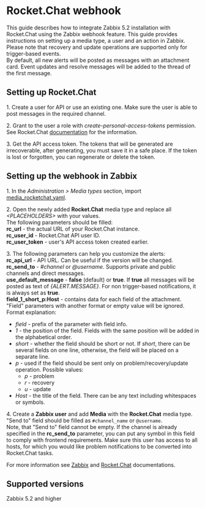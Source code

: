 # Rocket.Chat webhook

This guide describes how to integrate Zabbix 5.2 installation with Rocket.Chat using the Zabbix webhook feature. This guide provides instructions on setting up a media type, a user and an action in Zabbix.<br>
Please note that recovery and update operations are supported only for trigger-based events.<br>
By default, all new alerts will be posted as messages with an attachment card. Event updates and resolve messages will be added to the thread of the first message.

## Setting up Rocket.Chat
1\. Create a user for API or use an existing one. Make sure the user is able to post messages in the required channel.<br>

2\. Grant to the user a role with *create-personal-access-tokens* permission. See Rocket.Chat [documentation](https://docs.rocket.chat/api/rest-api/personal-access-tokens) for the information.<br>

3\. Get the API access token. The tokens that will be generated are irrecoverable, after generating, you must save it in a safe place. If the token is lost or forgotten, you can regenerate or delete the token.


## Setting up the webhook in Zabbix
1\. In the *Administration > Media types* section, import [media_rocketchat.yaml](media_rocketchat.yaml).

2\. Open the newly added **Rocket.Chat** media type and replace all *&lt;PLACEHOLDERS&gt;* with your values.<br>
The following parameters should be filled:<br>
**rc_url** - the actual URL of your Rocket.Chat instance.<br>
**rc_user_id** - Rocket.Chat API user ID.<br>
**rc_user_token** - user's API access token created earlier.<br>

3\. The following parameters can help you customize the alerts:<br>
**rc_api_url** - API URL. Can be useful if the version will be changed.<br>
**rc_send_to** - *#channel* or *@username*. Supports private and public channels and direct messages.<br>
**use_default_message** - **false** (default) or **true**. If **true** all messages will be posted as text of *{ALERT.MESSAGE}.* For non trigger-based notifications, it is always set as **true**.<br>
**field_1_short_p:Host** - contains data for each field of the attachment. "Field" parameters with another format or empty value will be ignored.<br>
Format explanation:<br>
- *field* - prefix of the parameter with field info.
- *1* - the position of the field. Fields with the same position will be added in the alphabetical order.
- *short* - whether the field should be short or not. If *short*, there can be several fields on one line, otherwise, the field will be placed on a separate line.
- *p* - used if the field should be sent only on problem/recovery/update operation. Possible values:
    - *p* - problem
    - *r* - recovery
    - *u* - update
- *Host* - the title of the field. There can be any text including whitespaces or symbols.

4\. Create a **Zabbix user** and add **Media** with the **Rocket.Chat** media type.
"Send to" field should be filled as `#channel_name` or `@username`.<br>
Note, that "Send to" field cannot be empty. If the channel is already specified in the **rc_send_to** parameter, you can put any symbol in this field to comply with frontend requirements.
Make sure this user has access to all hosts, for which you would like problem notifications to be converted into Rocket.Chat tasks.

For more information see [Zabbix](https://www.zabbix.com/documentation/5.2/manual/config/notifications) and [Rocket.Chat](https://docs.rocket.chat/) documentations.

## Supported versions
Zabbix 5.2 and higher
